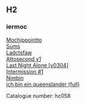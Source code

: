 ## H2  
### iermoc  
[Mochippointto](http://www.archive.org/download/hc058/hk058_01_mochippointto_by_ermoc.mp3)  
[Sums](http://www.archive.org/download/hc058/hk058_02_sums_by_iermoc.mp3)  
[Ladctsfaw](http://www.archive.org/download/hc058/hk058_03_ladctsfaw_v02_by_iermoc.mp3)  
[Attosecond v1](http://www.archive.org/download/hc058/hk058_04_attosecond_by_iermoc.mp3)  
[Last Night Alone [v0304]](http://www.archive.org/download/hc058/hk058_05_lastnightalone_v0304_by_iermoc.mp3)  
[Intermission #1](http://www.archive.org/download/hc058/hk058_06_intermission_01_by_iermoc.mp3)  
[Nimbin](http://www.archive.org/download/hc058/hk058_07_nimbin_by_ermoc.mp3)  
[ich bin ein queenslander (full)](http://www.archive.org/download/hc058/hk058_08_ich_bin_ein_queenslander_full_version_by_iermoc.mp3)  
  
Catalogue number: hc058  
  
